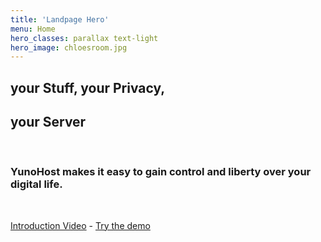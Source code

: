 ```yaml
---
title: 'Landpage Hero'
menu: Home
hero_classes: parallax text-light
hero_image: chloesroom.jpg
---
```


## your **Stuff**, your **Privacy**,  
## your **Server**

</br>

### **YunoHost** makes it easy to gain control and liberty over your digital life.

</br>

[Introduction Video](https://eliegavoty.fr/testou/#apps) - [Try the demo](https://learn.getgrav.org?classes=btn,btn-primary,btn-lg&target=_blank)




